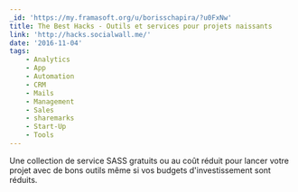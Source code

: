 ```yaml
---
_id: 'https://my.framasoft.org/u/borisschapira/?u0FxNw'
title: The Best Hacks - Outils et services pour projets naissants
link: 'http://hacks.socialwall.me/'
date: '2016-11-04'
tags:
    - Analytics
    - App
    - Automation
    - CRM
    - Mails
    - Management
    - Sales
    - sharemarks
    - Start-Up
    - Tools
---
```


<div class="markdown"><p>Une collection de service SASS gratuits ou au coût réduit pour lancer votre projet avec de bons outils même si vos budgets d'investissement sont réduits.
</p></div>

